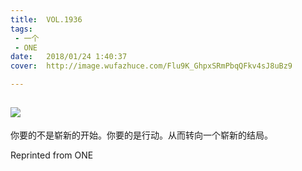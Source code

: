 ```yaml
---
title:	VOL.1936
tags:
 - 一个
 - ONE
date:	2018/01/24 1:40:37
cover:	http://image.wufazhuce.com/Flu9K_GhpxSRmPbqQFkv4sJ8uBz9

---
```

![](http://image.wufazhuce.com/Flu9K_GhpxSRmPbqQFkv4sJ8uBz9)
---

你要的不是崭新的开始。你要的是行动。从而转向一个崭新的结局。
 
Reprinted from ONE
